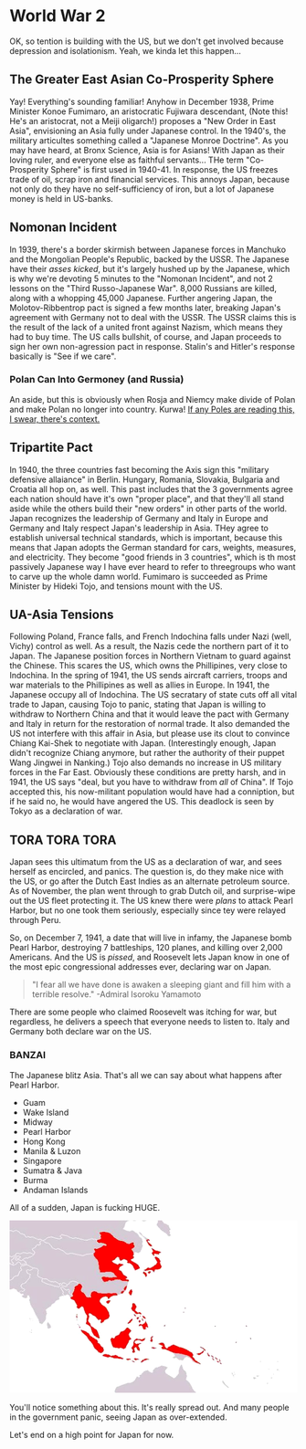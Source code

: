 # World War 2

OK, so tention is building with the US, but we don't get involved because depression and isolationism. Yeah, we kinda let this happen...

## The Greater East Asian Co-Prosperity Sphere

Yay! Everything's sounding familiar! Anyhow in December 1938, Prime Minister Konoe Fumimaro, an aristocratic Fujiwara descendant, (Note this! He's an aristocrat, not a Meiji oligarch!) proposes a "New Order in East Asia", envisioning an Asia fully under Japanese control. In the 1940's, the military articultes something called a "Japanese Monroe Doctrine". As you may have heard, at Bronx Science, Asia is for Asians! With Japan as their loving ruler, and everyone else as faithful servants... THe term "Co-Prosperity Sphere" is first used in 1940-41. In response, the US freezes trade of oil, scrap iron and financial services. This annoys Japan, because not only do they have no self-sufficiency of iron, but a lot of Japanese money is held in US-banks.

## Nomonan Incident

In 1939, there's a border skirmish between Japanese forces in Manchuko and the Mongolian People's Republic, backed by the USSR. The Japanese have their *asses kicked*, but it's largely hushed up by the Japanese, which is why we're devoting 5 minutes to the "Nomonan Incident", and not 2 lessons on the "Third Russo-Japanese War". 8,000 Russians are killed, along with a whopping 45,000 Japanese. Further angering Japan, the Molotov-Ribbentrop pact is signed a few months later, breaking Japan's agreement with Germany not to deal with the USSR. The USSR claims this is the result of the lack of a united front against Nazism, which means they had to buy time. The US calls bullshit, of course, and Japan proceeds to sign her own non-agression pact in response. Stalin's and Hitler's response basically is "See if we care".

### Polan Can Into Germoney (and Russia)

An aside, but this is obviously when Rosja and Niemcy make divide of Polan and make Polan no longer into country. Kurwa! [If any Poles are reading this, I swear, there's context.](http://reddit.com/r/polandball)

## Tripartite Pact

In 1940, the three countries fast becoming the Axis sign this "military defensive allaiance" in Berlin. Hungary, Romania, Slovakia, Bulgaria and Croatia all hop on, as well. This past includes that the 3 governments agree each nation should have it's own "proper place", and that they'll all stand aside while the others build their "new orders" in other parts of the world. Japan recognizes the leadership of Germany and Italy in Europe and Germany and Italy respect Japan's leadership in Asia. THey agree to establish universal technical standards, which is important, because this means that Japan adopts the German standard for cars, weights, measures, and electricity. They become "good friends in 3 countries", which is th most passively Japanese way I have ever heard to refer to threegroups who want to carve up the whole damn world. Fumimaro is succeeded as Prime Minister by Hideki Tojo, and tensions mount with the US.

## UA-Asia Tensions

Following Poland, France falls, and French Indochina falls under Nazi (well, Vichy) control as well. As a result, the Nazis cede the northern part of it to Japan. The Japanese position forces in Northern Vietnam to guard against the Chinese. This scares the US, which owns the Phillipines, very close to Indochina. In the spring of 1941, the US sends aircraft carriers, troops and war materials to the Phillipines as well as allies in Europe. In 1941, the Japanese occupy all of Indochina. The US secratary of state cuts off all vital trade to Japan, causing Tojo to panic, stating that Japan is willing to withdraw to Northern China and that it would leave the pact with Germany and Italy in return for the restoration of normal trade. It also demanded the US not interfere with this affair in Asia, but please use its clout to convince Chiang Kai-Shek to negotiate with Japan. (Interestingly enough, Japan didn't recognize Chiang anymore, but rather the authority of their puppet Wang Jingwei in Nanking.) Tojo also demands no increase in US military forces in the Far East. Obviously these conditions are pretty harsh, and in 1941, the US says "deal, but you have to withdraw from *all* of China". If Tojo accepted this, his now-militant population would have had a conniption, but if he said no, he would have angered the US. This deadlock is seen by Tokyo as a declaration of war.

## TORA TORA TORA

Japan sees this ultimatum from the US as a declaration of war, and sees herself as encircled, and panics. The question is, do they make nice with the US, or go after the Dutch East Indies as an alternate petroleum source. As of November, the plan went through to grab Dutch oil, and surprise-wipe out the US fleet protecting it. The US knew there were *plans* to attack Pearl Harbor, but no one took them seriously, especially since tey were relayed through Peru.

So, on December 7, 1941, a date that will live in infamy, the Japanese bomb Pearl Harbor, destroying 7 battleships, 120 planes, and killing over 2,000 Americans. And the US is *pissed*, and Roosevelt lets Japan know in one of the most epic congressional addresses ever, declaring war on Japan.

> "I fear all we have done is awaken a sleeping giant and fill him with a terrible resolve." -Admiral Isoroku Yamamoto

There are some people who claimed Roosevelt was itching for war, but regardless, he delivers a speech that everyone needs to listen to. Italy and Germany both declare war on the US.

### BANZAI

The Japanese blitz Asia. That's all we can say about what happens after Pearl Harbor.

* Guam
* Wake Island
* Midway
* Pearl Harbor
* Hong Kong
* Manila & Luzon
* Singapore
* Sumatra & Java
* Burma
* Andaman Islands

All of a sudden, Japan is fucking HUGE.

![](../res/empire.png)

You'll notice something about this. It's really spread out. And many people in the government panic, seeing Japan as over-extended.

Let's end on a high point for Japan for now.

